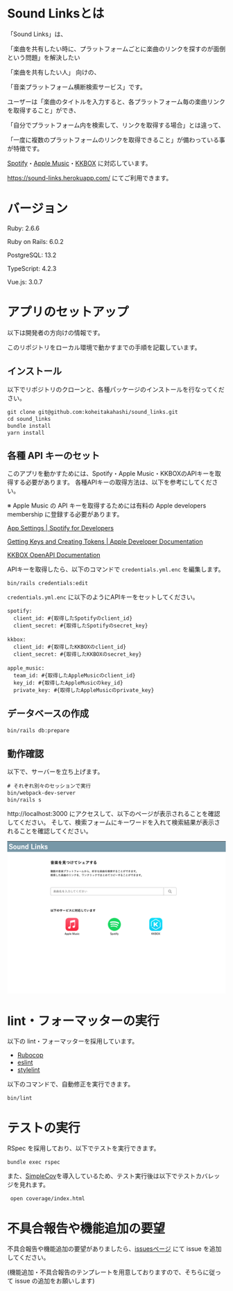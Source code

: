 # Sound Linksとは

「Sound Links」は、

「楽曲を共有したい時に、プラットフォームごとに楽曲のリンクを探すのが面倒という問題」を解決したい

「楽曲を共有したい人」 向けの、

「音楽プラットフォーム横断検索サービス」です。

ユーザーは「楽曲のタイトルを入力すると、各プラットフォーム毎の楽曲リンクを取得すること」ができ、

「自分でプラットフォーム内を検索して、リンクを取得する場合」とは違って、

「一度に複数のプラットフォームのリンクを取得できること」が備わっている事が特徴です。

[Spotify](https://www.spotify.com)・[Apple Music](https://www.apple.com/apple-music )・[KKBOX](https://www.kkbox.com/jp/ja ) に対応しています。

https://sound-links.herokuapp.com/ にてご利用できます。

# バージョン
Ruby: 2.6.6

Ruby on Rails: 6.0.2

PostgreSQL: 13.2

TypeScript: 4.2.3

Vue.js: 3.0.7

# アプリのセットアップ

以下は開発者の方向けの情報です。

このリポジトリをローカル環境で動かすまでの手順を記載しています。

## インストール

以下でリポジトリのクローンと、各種パッケージのインストールを行なってください。

```shell
git clone git@github.com:koheitakahashi/sound_links.git
cd sound_links
bundle install
yarn install
```

## 各種 API キーのセット
このアプリを動かすためには、Spotify・Apple Music・KKBOXのAPIキーを取得する必要があります。
各種APIキーの取得方法は、以下を参考にしてください。

※ Apple Music の API キーを取得するためには有料の Apple developers membership に登録する必要があります。

[App Settings \| Spotify for Developers](https://developer.spotify.com/documentation/general/guides/app-settings/#register-your-app)

[Getting Keys and Creating Tokens \| Apple Developer Documentation](https://developer.apple.com/documentation/applemusicapi/getting_keys_and_creating_tokens)

[KKBOX OpenAPI Documentation](https://docs-en.kkbox.codes/#overview--step-2-get-an-access-token)

APIキーを取得したら、以下のコマンドで `credentials.yml.enc` を編集します。

```shell
bin/rails credentials:edit
```

`credentials.yml.enc` に以下のようにAPIキーをセットしてください。

```shell
spotify:
  client_id: #{取得したSpotifyのclient_id}
  client_secret: #{取得したSpotifyのsecret_key} 

kkbox:
  client_id: #{取得したKKBOXのclient_id}
  client_secret: #{取得したKKBOXのsecret_key} 

apple_music:
  team_id: #{取得したAppleMusicのclient_id}
  key_id: #{取得したAppleMusicのkey_id}
  private_key: #{取得したAppleMusicのprivate_key}
```

## データベースの作成

```shell
bin/rails db:prepare
```

## 動作確認

以下で、サーバーを立ち上げます。
```shell
# それぞれ別々のセッションで実行
bin/webpack-dev-server
bin/rails s
```

http://localhost:3000 にアクセスして、以下のページが表示されることを確認してください。
そして、検索フォームにキーワードを入れて検索結果が表示されることを確認してください。

![image](./docs/top_page_image.png)

# lint・フォーマッターの実行

以下の lint・フォーマッターを採用しています。

- [Rubocop](https://rubocop.org/)
- [eslint](https://eslint.org/)
- [stylelint](https://stylelint.io/)

以下のコマンドで、自動修正を実行できます。

```shell
bin/lint
```

# テストの実行

RSpec を採用しており、以下でテストを実行できます。

```shell
bundle exec rspec
```

また、[SimpleCov](https://github.com/simplecov-ruby/simplecov)を導入しているため、テスト実行後は以下でテストカバレッジを見れます。

```shell
 open coverage/index.html
```

# 不具合報告や機能追加の要望

不具合報告や機能追加の要望がありましたら、[issuesページ](https://github.com/koheitakahashi/sound_links/issues) にて issue を追加してください。

(機能追加・不具合報告のテンプレートを用意しておりますので、そちらに従って issue の追加をお願いします)
